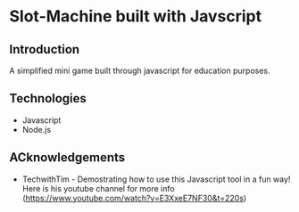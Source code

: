 # Slot-Machine built with Javscript 

## Introduction
A simplified mini game built through javascript for education purposes. 

## Technologies 
 * Javascript
 * Node.js
 
## ACknowledgements
 * TechwithTim - Demostrating how to use this Javascript tool in a fun way! Here is his youtube channel for more info (https://www.youtube.com/watch?v=E3XxeE7NF30&t=220s) 
    
 
 
